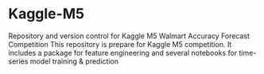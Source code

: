 # Kaggle-M5
Repository and version control for Kaggle M5 Walmart Accuracy Forecast Competition
This repository is prepare for Kaggle M5 competition.
It includes a package for feature engineering and several notebooks for time-series model training & prediction
